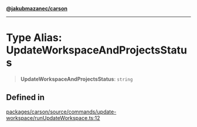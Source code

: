 [**@jakubmazanec/carson**](../README.md)

---

# Type Alias: UpdateWorkspaceAndProjectsStatus

> **UpdateWorkspaceAndProjectsStatus**: `string`

## Defined in

[packages/carson/source/commands/update-workspace/runUpdateWorkspace.ts:12](https://github.com/jakubmazanec/tools/blob/a4967209f10f2b04ade958bd873ac46f1290cee7/packages/carson/source/commands/update-workspace/runUpdateWorkspace.ts#L12)
